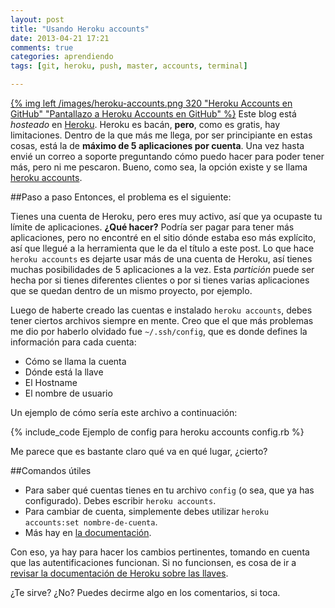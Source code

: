 ```yaml
---
layout: post
title: "Usando Heroku accounts"
date: 2013-04-21 17:21
comments: true
categories: aprendiendo
tags: [git, heroku, push, master, accounts, terminal]

---
```


[{% img left /images/heroku-accounts.png 320 "Heroku Accounts en GitHub" "Pantallazo a Heroku Accounts en GitHub" %}](https://github.com/ddollar/heroku-accounts) Este blog está _hosteado_ en [Heroku](https://www.heroku.com/ "Ofrece hosting gratuito para aplicaciones en varios lenguajes"). Heroku es bacán, **pero**, como es gratis, hay limitaciones. Dentro de la que más me llega, por ser principiante en estas cosas, está la de **máximo de 5 aplicaciones por cuenta**. Una vez hasta envié un correo a soporte preguntando cómo puedo hacer para poder tener más, pero ni me pescaron.
Bueno, como sea, la opción existe y se llama [heroku accounts](https://github.com/ddollar/heroku-accounts "Heroku Accounts en GitHub").
<!--more-->
##Paso a paso
Entonces, el problema es el siguiente:
	
Tienes una cuenta de Heroku, pero eres muy activo, así que ya ocupaste tu límite de aplicaciones. **¿Qué hacer?** Podría ser pagar para tener más aplicaciones, pero no encontré en el sitio dónde estaba eso más explícito, así que llegué a la herramienta que le da el título a este post.
Lo que hace `heroku accounts` es dejarte usar más de una cuenta de Heroku, así tienes muchas posibilidades de 5 aplicaciones a la vez. Esta _partición_ puede ser hecha por si tienes diferentes clientes o por si tienes varias aplicaciones que se quedan dentro de un mismo proyecto, por ejemplo.

Luego de haberte creado las cuentas e instalado `heroku accounts`, debes tener ciertos archivos siempre en mente. Creo que el que más problemas me dio por haberlo olvidado fue `~/.ssh/config`, que es donde defines la información para cada cuenta:

* Cómo se llama la cuenta
* Dónde está la llave
* El Hostname
* El nombre de usuario

Un ejemplo de cómo sería este archivo a continuación:

{% include_code Ejemplo de config para heroku accounts config.rb %}

Me parece que es bastante claro qué va en qué lugar, ¿cierto?

##Comandos útiles

* Para saber qué cuentas tienes en tu archivo `config` (o sea, que ya has configurado). Debes escribir `heroku accounts`.
* Para cambiar de cuenta, simplemente debes utilizar `heroku accounts:set nombre-de-cuenta`.
* Más hay en [la documentación](https://github.com/ddollar/heroku-accounts).

Con eso, ya hay para hacer los cambios pertinentes, tomando en cuenta que las autentificaciones funcionan. Si no funcionsen, es cosa de ir a [revisar la documentación de Heroku sobre las llaves](https://devcenter.heroku.com/articles/keys "Sobre las llaves en Heroku").

¿Te sirve? ¿No? Puedes decirme algo en los comentarios, si toca.
